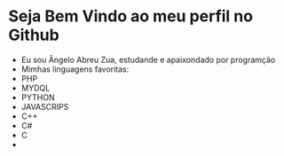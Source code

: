 # Seja Bem Vindo ao meu perfil no Github
+ Eu sou Ângelo Abreu Zua, estudande e apaixondado por programção
+ Mimhas linguagens favoritas:
+ PHP
+ MYDQL
+ PYTHON
+ JAVASCRIPS
+ C++
+ C#
+ C
+ 
